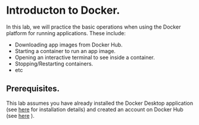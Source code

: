 # Introducton to Docker.


In this lab, we will practice the basic operations when using the Docker platform for running applications. These include:

+ Downloading app images from Docker Hub.
+ Starting a container to run an app image.
+ Opening an interactive terminal to see inside a container.
+ Stopping/Restarting containers.
+ etc 

## Prerequisites.
This lab assumes you have already installed the Docker Desktop application (see [here][dddocs] for installation details) and created an account on Docker Hub (see [here][dhub] ).

[dhub]:  https://hub.docker.com/
[dddocs]: https://www.docker.com/products/docker-desktop/
